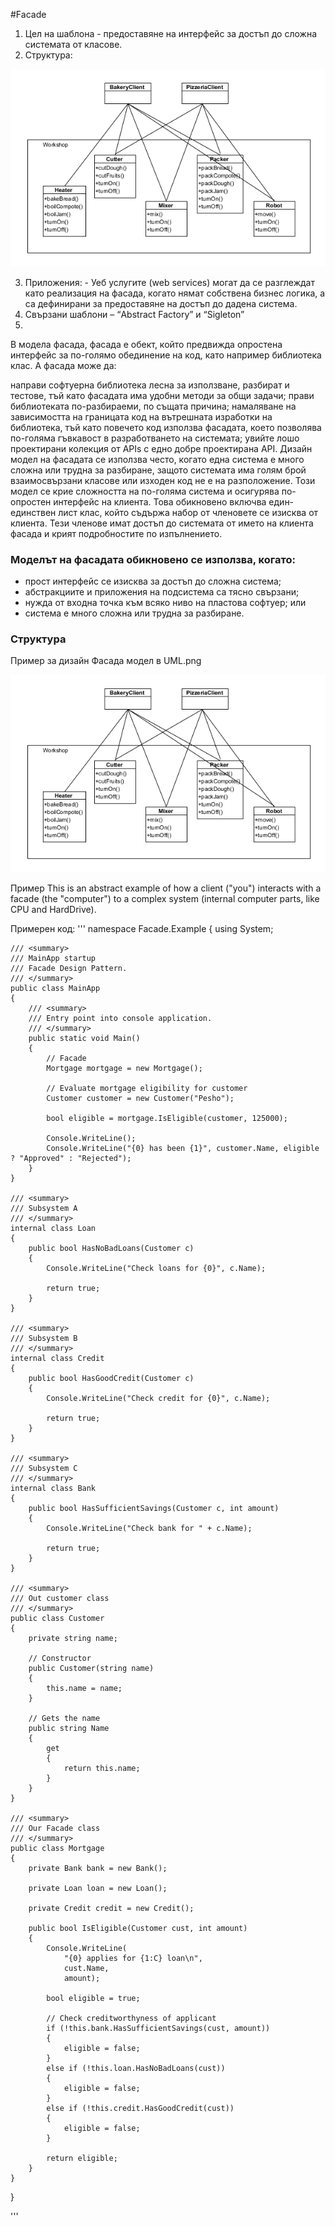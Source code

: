 
#Facade
1.	Цел на шаблона  - предоставяне на интерфейс за достъп до сложна системата от класове.
2.	Структура:
 
<p align="center"><a href="https://github.com/tddold/Telerik-Academy/blob/master/Programming%20with%20C%23/4.%20High-Quality-Code/HW/17.%20Design%20Patterns/Homework/Picture/Facade.png"><img src="https://github.com/tddold/Telerik-Academy/blob/master/Programming%20with%20C%23/4.%20High-Quality-Code/HW/17.%20Design%20Patterns/Homework/Picture/Facade.png" /></a></p>

3.	Приложения: - Уеб услугите (web services) могат да се разглеждат като реализация на фасада, когато нямат собствена бизнес логика, а са дефинирани за предоставяне на достъп до дадена система.
4.	Свързани шаблони – “Abstract Factory” и “Sigleton”
5.	
В модела фасада,  фасада е обект, който предвижда опростена интерфейс за по-голямо обединение на код, като например библиотека клас. A фасада може да:

направи софтуерна библиотека лесна за използване, разбират и тестове, тъй като фасадата има удобни методи за общи задачи;
прави библиотеката по-разбираеми, по същата причина;
намаляване на зависимостта на границата код на вътрешната изработки на библиотека, тъй като повечето код използва фасадата, което позволява по-голяма гъвкавост в разработването на системата;
увийте лошо проектирани колекция от APIs с едно добре проектирана API.
Дизайн модел на фасадата се използва често, когато една система е много сложна или трудна за разбиране, защото системата има голям брой взаимосвързани класове или изходен код не е на разположение. Този модел се крие сложността на по-голяма система и осигурява по-опростен интерфейс на клиента. Това обикновено включва един-единствен лист клас, който съдържа набор от членовете се изисква от клиента. Тези членове имат достъп до системата от името на клиента фасада и крият подробностите по изпълнението.

### Моделът на фасадата обикновено се използва, когато:

-   прост интерфейс се изисква за достъп до сложна система;
-   абстракциите и приложения на подсистема са тясно свързани;
-   нужда от входна точка към всяко ниво на пластова софтуер; или
-   система е много сложна или трудна за разбиране.

### Структура
Пример за дизайн Фасада модел в UML.png
<p align="center"><a href="https://github.com/tddold/Telerik-Academy/blob/master/Programming%20with%20C%23/4.%20High-Quality-Code/HW/17.%20Design%20Patterns/Homework/Picture/Facade.png"><img src="https://github.com/tddold/Telerik-Academy/blob/master/Programming%20with%20C%23/4.%20High-Quality-Code/HW/17.%20Design%20Patterns/Homework/Picture/Facade.png" /></a></p>

Пример
This is an abstract example of how a client ("you") interacts with a facade (the "computer") to a complex system (internal computer parts, like CPU and HardDrive).

Примерен код:
'''
namespace Facade.Example
{
    using System;

    /// <summary>
    /// MainApp startup
    /// Facade Design Pattern.
    /// </summary>
    public class MainApp
    {
        /// <summary>
        /// Entry point into console application.
        /// </summary>
        public static void Main()
        {
            // Facade
            Mortgage mortgage = new Mortgage();

            // Evaluate mortgage eligibility for customer
            Customer customer = new Customer("Pesho");

            bool eligible = mortgage.IsEligible(customer, 125000);

            Console.WriteLine();
            Console.WriteLine("{0} has been {1}", customer.Name, eligible ? "Approved" : "Rejected");
        }
    }
    
    /// <summary>
    /// Subsystem A
    /// </summary>
    internal class Loan
    {
        public bool HasNoBadLoans(Customer c)
        {
            Console.WriteLine("Check loans for {0}", c.Name);

            return true;
        }
    }
    
    /// <summary>
    /// Subsystem B
    /// </summary>
    internal class Credit
    {
        public bool HasGoodCredit(Customer c)
        {
            Console.WriteLine("Check credit for {0}", c.Name);

            return true;
        }
    }
    
    /// <summary>
    /// Subsystem C
    /// </summary>
    internal class Bank
    {
        public bool HasSufficientSavings(Customer c, int amount)
        {
            Console.WriteLine("Check bank for " + c.Name);

            return true;
        }
    }
    
    /// <summary>
    /// Out customer class
    /// </summary>
    public class Customer
    {
        private string name;

        // Constructor
        public Customer(string name)
        {
            this.name = name;
        }

        // Gets the name
        public string Name
        {
            get
            {
                return this.name;
            }
        }
    }
    
    /// <summary>
    /// Our Facade class
    /// </summary>
    public class Mortgage
    {
        private Bank bank = new Bank();

        private Loan loan = new Loan();

        private Credit credit = new Credit();

        public bool IsEligible(Customer cust, int amount)
        {
            Console.WriteLine(
                "{0} applies for {1:C} loan\n",
                cust.Name, 
                amount);

            bool eligible = true;

            // Check creditworthyness of applicant
            if (!this.bank.HasSufficientSavings(cust, amount))
            {
                eligible = false;
            }
            else if (!this.loan.HasNoBadLoans(cust))
            {
                eligible = false;
            }
            else if (!this.credit.HasGoodCredit(cust))
            {
                eligible = false;
            }

            return eligible;
        }
    }
}

'''
